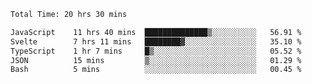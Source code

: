 

 <!--START_SECTION:waka-->

```txt
Total Time: 20 hrs 30 mins

JavaScript    11 hrs 40 mins  ██████████████▒░░░░░░░░░░   56.91 %
Svelte        7 hrs 11 mins   ████████▓░░░░░░░░░░░░░░░░   35.10 %
TypeScript    1 hr 7 mins     █▒░░░░░░░░░░░░░░░░░░░░░░░   05.52 %
JSON          15 mins         ▒░░░░░░░░░░░░░░░░░░░░░░░░   01.29 %
Bash          5 mins          ░░░░░░░░░░░░░░░░░░░░░░░░░   00.45 %
```

<!--END_SECTION:waka-->
